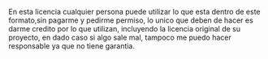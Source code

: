 En esta licencia cualquier persona puede utilizar lo que esta dentro de este formato,sin pagarme y pedirme permiso,
lo unico que deben de hacer es darme credito por lo que utilizan, incluyendo la licencia original de su proyecto, 
en dado caso si algo sale mal, tampoco me puedo hacer responsable ya que no tiene garantia.
